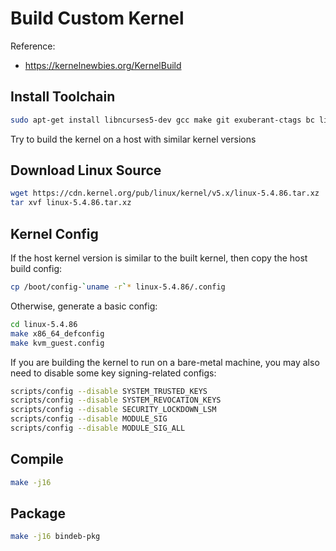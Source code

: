 # Build Custom Kernel 

Reference:

* https://kernelnewbies.org/KernelBuild 

## Install Toolchain
 
```bash
sudo apt-get install libncurses5-dev gcc make git exuberant-ctags bc libssl-dev flex bison libelf-dev rsync
```
 
Try to build the kernel on a host with similar kernel versions
 
## Download Linux Source
 
 
```bash
wget https://cdn.kernel.org/pub/linux/kernel/v5.x/linux-5.4.86.tar.xz 
tar xvf linux-5.4.86.tar.xz
```
 
## Kernel Config  
 
If the host kernel version is similar to the built kernel, then copy the host build config:
 
```bash
cp /boot/config-`uname -r`* linux-5.4.86/.config 
```
 
Otherwise, generate a basic config:
 
```bash
cd linux-5.4.86
make x86_64_defconfig
make kvm_guest.config 
```

If you are building the kernel to run on a bare-metal machine, you may also need to disable some key signing-related configs:

```bash
scripts/config --disable SYSTEM_TRUSTED_KEYS
scripts/config --disable SYSTEM_REVOCATION_KEYS
scripts/config --disable SECURITY_LOCKDOWN_LSM
scripts/config --disable MODULE_SIG
scripts/config --disable MODULE_SIG_ALL
```


## Compile

```bash
make -j16 
```

## Package

```bash
make -j16 bindeb-pkg
```